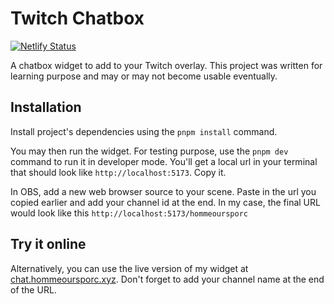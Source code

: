 # Twitch Chatbox

[![Netlify Status](https://api.netlify.com/api/v1/badges/42e0fbdf-f23b-45dc-a2eb-9146c2e51501/deploy-status)](https://app.netlify.com/sites/hop-twitch/deploys)

A chatbox widget to add to your Twitch overlay.
This project was written for learning purpose and may or may not become usable eventually.

## Installation

Install project's dependencies using the `pnpm install` command.

You may then run the widget. For testing purpose, use the `pnpm dev` command to run it in developer mode.
You'll get a local url in your terminal that should look like `http://localhost:5173`. Copy it.

In OBS, add a new web browser source to your scene. Paste in the url you copied earlier and add your channel id at the end.
In my case, the final URL would look like this `http://localhost:5173/hommeoursporc`

## Try it online

Alternatively, you can use the live version of my widget at [chat.hommeoursporc.xyz](https://chat.hommeoursporc.xyz). Don't forget to add your channel name at the end of the URL.
